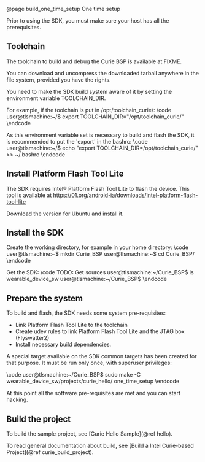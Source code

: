 @page build_one_time_setup One time setup

Prior to using the SDK, you must make sure your host has all the prerequisites.

## Toolchain

The toolchain to build and debug the Curie BSP is available at FIXME.

You can download and uncompress the downloaded tarball anywhere in the file system, provided you have
the rights.

You need to make the SDK build system aware of it by setting the environment
variable TOOLCHAIN_DIR.

For example, if the toolchain is put in /opt/toolchain_curie/:
\code
user@tlsmachine:~/$ export TOOLCHAIN_DIR="/opt/toolchain_curie/"
\endcode

As this environment variable set is necessary to build and flash the SDK, it is
recommended to put the 'export' in the bashrc:
\code
user@tlsmachine:~/$ echo "export TOOLCHAIN_DIR=/opt/toolchain_curie/" >> ~/.bashrc
\endcode


## Install Platform Flash Tool Lite
The SDK requires Intel® Platform Flash Tool Lite to flash the device.
This tool is available at
https://01.org/android-ia/downloads/intel-platform-flash-tool-lite

Download the version for Ubuntu and install it.

## Install the SDK

Create the working directory, for example in your home directory:
\code
user@tlsmachine:~$ mkdir Curie_BSP
user@tlsmachine:~$ cd Curie_BSP/
\endcode

Get the SDK:
\code
TODO: Get sources
user@tlsmachine:~/Curie_BSP$ ls
wearable_device_sw
user@tlsmachine:~/Curie_BSP$
\endcode

## Prepare the system

To build and flash, the SDK needs some system pre-requisites:
- Link Platform Flash Tool Lite to the toolchain
- Create udev rules to link Platform Flash Tool Lite and the JTAG box
  (Flyswatter2)
- Install necessary build dependencies.

A special target available on the SDK common targets has been created for that
purpose. It must be run only once, with superuser privileges:

\code
user@tlsmachine:~/Curie_BSP$ sudo make -C wearable_device_sw/projects/curie_hello/ one_time_setup
\endcode

At this point all the software pre-requisites are met and you can start
hacking.

## Build the project

To build the sample project, see [Curie Hello Sample](@ref hello).

To read general documentation about build, see
[Build a Intel Curie-based Project](@ref curie_build_project).

